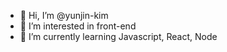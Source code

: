 - 👋 Hi, I’m @yunjin-kim
- 👀 I’m interested in front-end
- 🌱 I’m currently learning Javascript, React, Node

<!---
yunjin-kim/yunjin-kim is a ✨ special ✨ repository because its `README.md` (this file) appears on your GitHub profile.
You can click the Preview link to take a look at your changes.
--->
